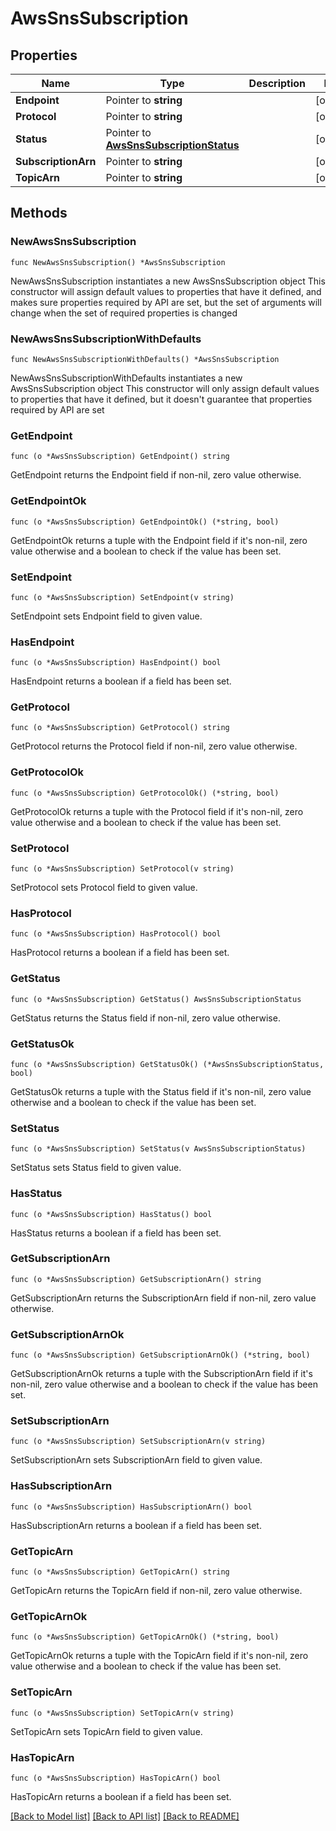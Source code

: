 # AwsSnsSubscription

## Properties

Name | Type | Description | Notes
------------ | ------------- | ------------- | -------------
**Endpoint** | Pointer to **string** |  | [optional] 
**Protocol** | Pointer to **string** |  | [optional] 
**Status** | Pointer to [**AwsSnsSubscriptionStatus**](AwsSnsSubscriptionStatus.md) |  | [optional] 
**SubscriptionArn** | Pointer to **string** |  | [optional] 
**TopicArn** | Pointer to **string** |  | [optional] 

## Methods

### NewAwsSnsSubscription

`func NewAwsSnsSubscription() *AwsSnsSubscription`

NewAwsSnsSubscription instantiates a new AwsSnsSubscription object
This constructor will assign default values to properties that have it defined,
and makes sure properties required by API are set, but the set of arguments
will change when the set of required properties is changed

### NewAwsSnsSubscriptionWithDefaults

`func NewAwsSnsSubscriptionWithDefaults() *AwsSnsSubscription`

NewAwsSnsSubscriptionWithDefaults instantiates a new AwsSnsSubscription object
This constructor will only assign default values to properties that have it defined,
but it doesn't guarantee that properties required by API are set

### GetEndpoint

`func (o *AwsSnsSubscription) GetEndpoint() string`

GetEndpoint returns the Endpoint field if non-nil, zero value otherwise.

### GetEndpointOk

`func (o *AwsSnsSubscription) GetEndpointOk() (*string, bool)`

GetEndpointOk returns a tuple with the Endpoint field if it's non-nil, zero value otherwise
and a boolean to check if the value has been set.

### SetEndpoint

`func (o *AwsSnsSubscription) SetEndpoint(v string)`

SetEndpoint sets Endpoint field to given value.

### HasEndpoint

`func (o *AwsSnsSubscription) HasEndpoint() bool`

HasEndpoint returns a boolean if a field has been set.

### GetProtocol

`func (o *AwsSnsSubscription) GetProtocol() string`

GetProtocol returns the Protocol field if non-nil, zero value otherwise.

### GetProtocolOk

`func (o *AwsSnsSubscription) GetProtocolOk() (*string, bool)`

GetProtocolOk returns a tuple with the Protocol field if it's non-nil, zero value otherwise
and a boolean to check if the value has been set.

### SetProtocol

`func (o *AwsSnsSubscription) SetProtocol(v string)`

SetProtocol sets Protocol field to given value.

### HasProtocol

`func (o *AwsSnsSubscription) HasProtocol() bool`

HasProtocol returns a boolean if a field has been set.

### GetStatus

`func (o *AwsSnsSubscription) GetStatus() AwsSnsSubscriptionStatus`

GetStatus returns the Status field if non-nil, zero value otherwise.

### GetStatusOk

`func (o *AwsSnsSubscription) GetStatusOk() (*AwsSnsSubscriptionStatus, bool)`

GetStatusOk returns a tuple with the Status field if it's non-nil, zero value otherwise
and a boolean to check if the value has been set.

### SetStatus

`func (o *AwsSnsSubscription) SetStatus(v AwsSnsSubscriptionStatus)`

SetStatus sets Status field to given value.

### HasStatus

`func (o *AwsSnsSubscription) HasStatus() bool`

HasStatus returns a boolean if a field has been set.

### GetSubscriptionArn

`func (o *AwsSnsSubscription) GetSubscriptionArn() string`

GetSubscriptionArn returns the SubscriptionArn field if non-nil, zero value otherwise.

### GetSubscriptionArnOk

`func (o *AwsSnsSubscription) GetSubscriptionArnOk() (*string, bool)`

GetSubscriptionArnOk returns a tuple with the SubscriptionArn field if it's non-nil, zero value otherwise
and a boolean to check if the value has been set.

### SetSubscriptionArn

`func (o *AwsSnsSubscription) SetSubscriptionArn(v string)`

SetSubscriptionArn sets SubscriptionArn field to given value.

### HasSubscriptionArn

`func (o *AwsSnsSubscription) HasSubscriptionArn() bool`

HasSubscriptionArn returns a boolean if a field has been set.

### GetTopicArn

`func (o *AwsSnsSubscription) GetTopicArn() string`

GetTopicArn returns the TopicArn field if non-nil, zero value otherwise.

### GetTopicArnOk

`func (o *AwsSnsSubscription) GetTopicArnOk() (*string, bool)`

GetTopicArnOk returns a tuple with the TopicArn field if it's non-nil, zero value otherwise
and a boolean to check if the value has been set.

### SetTopicArn

`func (o *AwsSnsSubscription) SetTopicArn(v string)`

SetTopicArn sets TopicArn field to given value.

### HasTopicArn

`func (o *AwsSnsSubscription) HasTopicArn() bool`

HasTopicArn returns a boolean if a field has been set.


[[Back to Model list]](../README.md#documentation-for-models) [[Back to API list]](../README.md#documentation-for-api-endpoints) [[Back to README]](../README.md)


